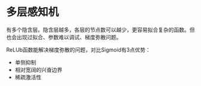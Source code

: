 # 多层感知机
有多个隐含层。隐含层越多，各层的节点数可以越少，更容易拟合复杂的函数。但也会出现过拟合、参数难以调试、梯度弥散问题。

ReLUb函数能解决梯度弥散的问题，对比Sigmoid有3点优势：
* 单侧抑制
* 相对宽阔的兴奋边界
* 稀疏激活性
